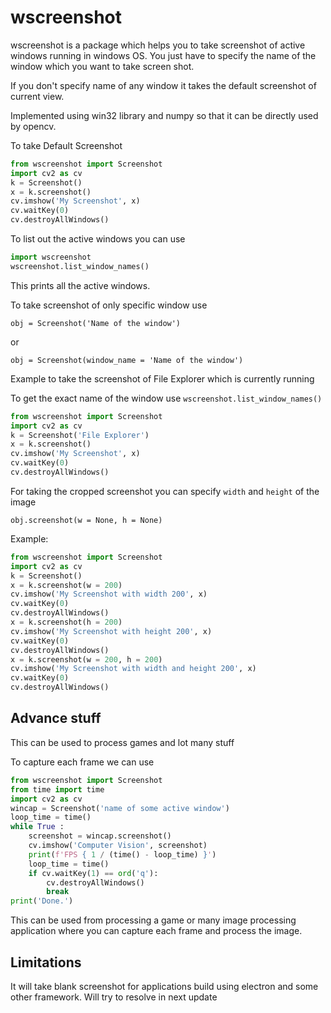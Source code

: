 # wscreenshot

wscreenshot is a package which helps you to take screenshot of active windows running in windows OS.
You just have to specify the name of the window which you want to take screen shot.

If you don't specify name of any window it takes the default screenshot of current view.

Implemented using win32 library and numpy so that it can be directly used by opencv.

To take Default Screenshot

```python
from wscreenshot import Screenshot
import cv2 as cv
k = Screenshot()
x = k.screenshot()
cv.imshow('My Screenshot', x)
cv.waitKey(0) 
cv.destroyAllWindows()  
```

To list out the active windows you can use

```python
import wscreenshot
wscreenshot.list_window_names()
```
This prints all the active windows.

To take screenshot of only specific window use

```
obj = Screenshot('Name of the window')
```
or
```
obj = Screenshot(window_name = 'Name of the window')
```

Example to take the screenshot of File Explorer which is currently running

To get the exact name of the window use `wscreenshot.list_window_names()`

```python
from wscreenshot import Screenshot
import cv2 as cv
k = Screenshot('File Explorer')
x = k.screenshot()
cv.imshow('My Screenshot', x)
cv.waitKey(0) 
cv.destroyAllWindows()  
```

For taking the cropped screenshot you can specify `width` and `height` of the image

```
obj.screenshot(w = None, h = None)
```


Example:
```python
from wscreenshot import Screenshot
import cv2 as cv
k = Screenshot()
x = k.screenshot(w = 200)
cv.imshow('My Screenshot with width 200', x)
cv.waitKey(0) 
cv.destroyAllWindows()  
x = k.screenshot(h = 200)
cv.imshow('My Screenshot with height 200', x)
cv.waitKey(0) 
cv.destroyAllWindows()  
x = k.screenshot(w = 200, h = 200)
cv.imshow('My Screenshot with width and height 200', x)
cv.waitKey(0) 
cv.destroyAllWindows()  
```


## Advance stuff

This can be used to process games and lot many stuff

To capture each frame we can use

```python
from wscreenshot import Screenshot
from time import time
import cv2 as cv
wincap = Screenshot('name of some active window')
loop_time = time()
while True :
    screenshot = wincap.screenshot()
    cv.imshow('Computer Vision', screenshot)
    print(f'FPS { 1 / (time() - loop_time) }')
    loop_time = time()
    if cv.waitKey(1) == ord('q'):
        cv.destroyAllWindows()
        break
print('Done.')
```
This can be used from processing a game or many image processing application where you can capture each frame and process the image.

## Limitations

It will take blank screenshot for applications build using electron and some other framework.
Will try to resolve in next update